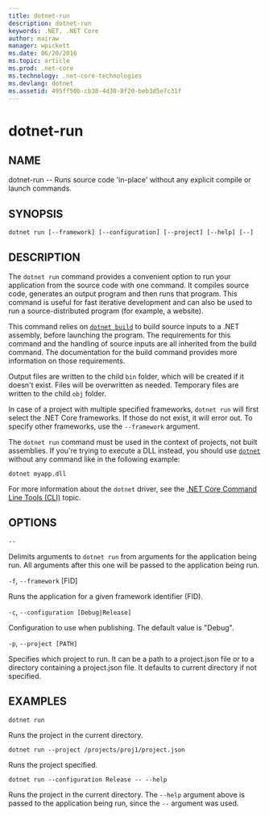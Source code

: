 ```yaml
---
title: dotnet-run
description: dotnet-run
keywords: .NET, .NET Core
author: mairaw
manager: wpickett
ms.date: 06/20/2016
ms.topic: article
ms.prod: .net-core
ms.technology: .net-core-technologies
ms.devlang: dotnet
ms.assetid: 495ff50b-cb30-4d30-8f20-beb3d5e7c31f
---
```


dotnet-run
==========

## NAME 

dotnet-run -- Runs source code 'in-place' without any explicit compile or launch commands.

## SYNOPSIS

`dotnet run [--framework] [--configuration]
    [--project] [--help] [--]`

## DESCRIPTION
The `dotnet run` command provides a convenient option to run your application from the source code with one command. 
It compiles source code, generates an output program and then runs that program. 
This command is useful for fast iterative development and can also be used to run a source-distributed program (for example, a website).

This command relies on [`dotnet build`](dotnet-build.md) to build source inputs to a .NET assembly, before launching the program. 
The requirements for this command and the handling of source inputs are all inherited from the build command. 
The documentation for the build command provides more information on those requirements.

Output files are written to the child `bin` folder, which will be created if it doesn't exist. 
Files will be overwritten as needed. 
Temporary files are written to the child `obj` folder.  

In case of a project with multiple specified frameworks, `dotnet run` will first select the .NET Core frameworks. If those do not exist, it will error out. To specify other frameworks, use the `--framework` argument.

The `dotnet run` command must be used in the context of projects, not built assemblies. If you're trying to execute a DLL instead, you should use [`dotnet`](dotnet.md) without any command like in the following example:
 
`dotnet myapp.dll`

For more information about the `dotnet` driver, see the [.NET Core Command Line Tools (CLI)](overview.md) topic.


## OPTIONS

`--`

Delimits arguments to `dotnet run` from arguments for the application being run. 
All arguments after this one will be passed to the application being run. 

`-f`, `--framework` [FID]

Runs the application for a given framework identifier (FID). 

`-c`, `--configuration [Debug|Release]`

Configuration to use when publishing. The default value is "Debug".

`-p`, `--project [PATH]`

Specifies which project to run. 
It can be a path to a project.json file or to a directory containing a project.json file. It defaults to
current directory if not specified. 

## EXAMPLES

`dotnet run`

Runs the project in the current directory. 

`dotnet run --project /projects/proj1/project.json`

Runs the project specified.

`dotnet run --configuration Release -- --help`

Runs the project in the current directory. The `--help` argument above is passed to the application being run, since the `--` argument was used.
